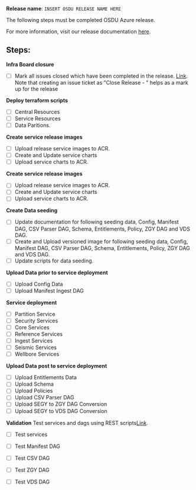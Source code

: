 **Release name**: `INSERT OSDU RELEASE NAME HERE`

The following steps must be completed OSDU Azure release.

For more information, visit our release documentation [here](https://community.opengroup.org/osdu/platform/deployment-and-operations/infra-azure-provisioning/-/blob/master/CHANGELOG.md).

## Steps:

**Infra Board closure**
- [ ] Mark all issues closed which have been completed in the release. [Link](https://community.opengroup.org/osdu/platform/deployment-and-operations/infra-azure-provisioning/-/boards). Note that creating an issue ticket as "Close Release - <version>" helps as a mark up for the release

**Deploy terraform scripts**
- [ ] Central Resources
- [ ] Service Resources
- [ ] Data Paritions.

**Create service release images**
- [ ] Upload release service images to ACR.
- [ ] Create and Update service charts
- [ ] Upload service charts to ACR.

**Create service release images**
- [ ] Upload release service images to ACR.
- [ ] Create and Update service charts
- [ ] Upload service charts to ACR.

**Create Data seeding**
- [ ] Update documentation for following seeding data, Config, Manifest DAG, CSV Parser DAG, Schema, Entitlements, Policy, ZGY DAG and VDS DAG.
- [ ] Create and Upload versioned image for following seeding data, Config, Manifest DAG, CSV Parser DAG, Schema, Entitlements, Policy, ZGY DAG and VDS DAG.
- [ ] Update scripts for data seeding.

**Upload Data prior to service deployment**
- [ ] Upload Config Data
- [ ] Upload Manifest Ingest DAG

**Service deployment**
- [ ] Partition Service
- [ ] Security Services
- [ ] Core Services
- [ ] Reference Services
- [ ] Ingest Services
- [ ] Seismic Services
- [ ] Wellbore Services

**Upload Data post to service deployment**
- [ ] Upload Entitlements Data
- [ ] Upload Schema
- [ ] Upload Policies
- [ ] Upload CSV Parser DAG
- [ ] Upload SEGY to ZGY DAG Conversion
- [ ] Upload SEGY to VDS DAG Conversion

**Validation**
Test services and dags using REST scripts[Link](https://community.opengroup.org/osdu/platform/deployment-and-operations/infra-azure-provisioning/-/tree/master/tools/rest).
- [ ] Test services
- [ ] Test Manifest DAG
- [ ] Test CSV DAG
- [ ] Test ZGY DAG
- [ ] Test VDS DAG

